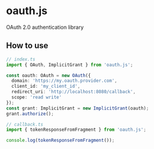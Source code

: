 # oauth.js

OAuth 2.0 authentication library

## How to use

```typescript
// index.ts
import { OAuth, ImplicitGrant } from 'oauth.js';

const oauth: OAuth = new OAuth({
  domain: 'https://my.oauth.provider.com',
  client_id: 'my_client_id',
  redirect_uri: 'http://localhost:8080/callback',
  scope: 'read write'
});
const grant: ImplicitGrant = new ImplicitGrant(oauth);
grant.authorize();

// callback.ts
import { tokenResponseFromFragment } from 'oauth.js';

console.log(tokenResponseFromFragment());
```
